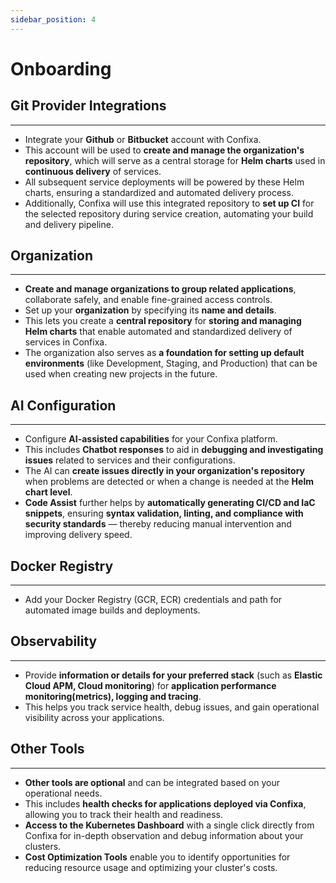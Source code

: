 ```yaml
---
sidebar_position: 4
---
```


# Onboarding

## Git Provider Integrations
---
- Integrate your **Github** or **Bitbucket** account with Confixa.
- This account will be used to **create and manage the organization's repository**, which will serve as a central storage for **Helm charts** used in **continuous delivery** of services.
- All subsequent service deployments will be powered by these Helm charts, ensuring a standardized and automated delivery process.
- Additionally, Confixa will use this integrated repository to **set up CI** for the selected repository during service creation, automating your build and delivery pipeline.

## Organization
---
- **Create and manage organizations to group related applications**, collaborate safely, and enable fine-grained access controls.
- Set up your **organization** by specifying its **name and details**.
- This lets you create a **central repository** for **storing and managing Helm charts** that enable automated and standardized delivery of services in Confixa.
- The organization also serves as **a foundation for setting up default environments** (like Development, Staging, and Production) that can be used when creating new projects in the future.

## AI Configuration
---
- Configure **AI-assisted capabilities** for your Confixa platform.
- This includes **Chatbot responses** to aid in **debugging and investigating issues** related to services and their configurations.
- The AI can **create issues directly in your organization's repository** when problems are detected or when a change is needed at the **Helm chart level**.
- **Code Assist** further helps by **automatically generating CI/CD and IaC snippets**, ensuring **syntax validation, linting, and compliance with security standards** — thereby reducing manual intervention and improving delivery speed.

## Docker Registry
---
- Add your Docker Registry (GCR, ECR) credentials and path for automated image builds and deployments.

## Observability
---
- Provide **information or details for your preferred stack** (such as **Elastic Cloud APM, Cloud monitoring**) for **application performance monitoring(metrics), logging and tracing**.
- This helps you track service health, debug issues, and gain operational visibility across your applications.

## Other Tools
---
- **Other tools are optional** and can be integrated based on your operational needs.
- This includes **health checks for applications deployed via Confixa**, allowing you to track their health and readiness.
- **Access to the Kubernetes Dashboard** with a single click directly from Confixa for in-depth observation and debug information about your clusters.
- **Cost Optimization Tools** enable you to identify opportunities for reducing resource usage and optimizing your cluster's costs.

